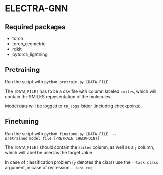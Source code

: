# ELECTRA-GNN


## Required packages

* torch
* torch_geometric
* rdkit
* pytorch_lightning
## Pretraining

Run the script with `python pretrain.py [DATA_FILE]`

The `[DATA_FILE]` has to be a csv file with column labeled `smiles`, which will contain the SMILES representation of the molecules

Model data will be logged to `tb_logs` folder (including checkpoints).

## Finetuning

Run the script with `python finetune.py [DATA_FILE] --pretrained_model_file [PRETRAIN_CHECKPOINT]`

The `[DATA_FILE]` should contain the `smiles` column, as well as a `y` column, which will label be used as the target value

In case of classification problem (`y` denotes the class) use the `--task class` argument, in case of regression `--task reg`